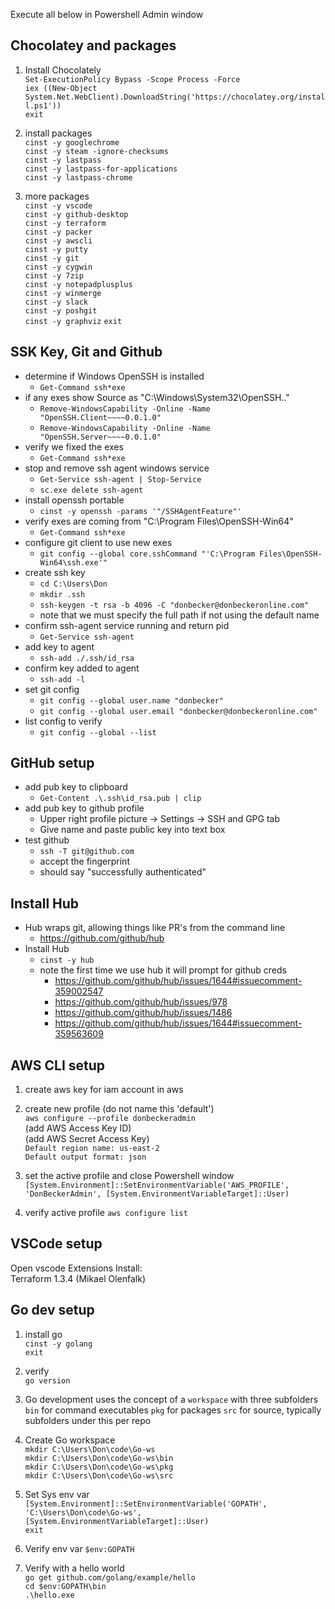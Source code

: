 Execute all below in Powershell Admin window

## Chocolatey and packages

1. Install Chocolately  
`Set-ExecutionPolicy Bypass -Scope Process -Force`  
`iex ((New-Object System.Net.WebClient).DownloadString('https://chocolatey.org/install.ps1'))`  
`exit`  

1. install packages    
`cinst -y googlechrome`  
`cinst -y steam -ignore-checksums`  
`cinst -y lastpass`  
`cinst -y lastpass-for-applications`  
`cinst -y lastpass-chrome`  

1. more packages  
`cinst -y vscode`  
`cinst -y github-desktop`  
`cinst -y terraform`  
`cinst -y packer`  
`cinst -y awscli`  
`cinst -y putty`  
`cinst -y git`  
`cinst -y cygwin`  
`cinst -y 7zip`  
`cinst -y notepadplusplus`  
`cinst -y winmerge`  
`cinst -y slack`  
`cinst -y poshgit`  
`cinst -y graphviz`
`exit`  

## SSK Key, Git and Github 

* determine if Windows OpenSSH is installed
    * `Get-Command ssh*exe`
* if any exes show Source as "C:\Windows\System32\OpenSSH\.."
    * `Remove-WindowsCapability -Online -Name "OpenSSH.Client~~~~0.0.1.0"`
    * `Remove-WindowsCapability -Online -Name "OpenSSH.Server~~~~0.0.1.0"`
* verify we fixed the exes
    * `Get-Command ssh*exe`
* stop and remove ssh agent windows service
    * `Get-Service ssh-agent | Stop-Service`
    * `sc.exe delete ssh-agent`
* install openssh portable
    * `cinst -y openssh -params '"/SSHAgentFeature"'`  
* verify exes are coming from "C:\Program Files\OpenSSH-Win64"
    * `Get-Command ssh*exe`
* configure git client to use new exes
    * `git config --global core.sshCommand "'C:\Program Files\OpenSSH-Win64\ssh.exe'"`
* create ssh key
    * `cd C:\Users\Don`   
    * `mkdir .ssh` 
    * `ssh-keygen -t rsa -b 4096 -C "donbecker@donbeckeronline.com"`   
    * note that we must specify the full path if not using the default name
* confirm ssh-agent service running and return pid  
    * `Get-Service ssh-agent`
* add key to agent  
    * `ssh-add ./.ssh/id_rsa`  
* confirm key added to agent
    * `ssh-add -l`
* set git config   
    * `git config --global user.name "donbecker"`  
    * `git config --global user.email "donbecker@donbeckeronline.com"`  
* list config to verify   
    * `git config --global --list`  

## GitHub setup
* add pub key to clipboard
    * `Get-Content .\.ssh\id_rsa.pub | clip`  
* add pub key to github profile  
    * Upper right profile picture -> Settings -> SSH and GPG tab
    * Give name and paste public key into text box
* test github
    * `ssh -T git@github.com`
    * accept the fingerprint
    * should say "successfully authenticated"

## Install Hub
* Hub wraps git, allowing things like PR's from the command line
    * https://github.com/github/hub
* Install Hub
    * `cinst -y hub`
    * note the first time we use hub it will prompt for github creds
        * https://github.com/github/hub/issues/1644#issuecomment-359002547
        * https://github.com/github/hub/issues/978
        * https://github.com/github/hub/issues/1486
        * https://github.com/github/hub/issues/1644#issuecomment-359563609
## AWS CLI setup
1. create aws key for iam account in aws  

1. create new profile (do not name this 'default')  
`aws configure --profile donbeckeradmin`  
(add AWS Access Key ID)  
(add AWS Secret Access Key)  
`Default region name: us-east-2`  
`Default output format: json`  

1. set the active profile and close Powershell window
`[System.Environment]::SetEnvironmentVariable('AWS_PROFILE', 'DonBeckerAdmin', [System.EnvironmentVariableTarget]::User)`  

1. verify active profile
`aws configure list`  


## VSCode setup

Open vscode
Extensions
Install:   
Terraform 1.3.4 (Mikael Olenfalk)

## Go dev setup

1. install go  
`cinst -y golang`  
`exit`  

1. verify  
`go version`

1. Go development uses the concept of a `workspace` with three subfolders
`bin` for command executables
`pkg` for packages
`src` for source, typically subfolders under this per repo

1. Create Go workspace  
`mkdir C:\Users\Don\code\Go-ws`  
`mkdir C:\Users\Don\code\Go-ws\bin`  
`mkdir C:\Users\Don\code\Go-ws\pkg`  
`mkdir C:\Users\Don\code\Go-ws\src`  

1. Set Sys env var  
`[System.Environment]::SetEnvironmentVariable('GOPATH', 'C:\Users\Don\code\Go-ws', [System.EnvironmentVariableTarget]::User)`  
`exit`

1. Verify env var
`$env:GOPATH`

1. Verify with a hello world  
`go get github.com/golang/example/hello`  
`cd $env:GOPATH\bin`  
`.\hello.exe`  
